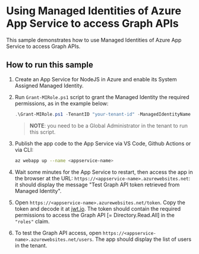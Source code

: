 # Using Managed Identities of Azure App Service to access Graph APIs

This sample demonstrates how to use Managed Identities of Azure App Service to access Graph APIs.

## How to run this sample

1. Create an App Service for NodeJS in Azure and enable its System Assigned Managed Identity.
2. Run `Grant-MIRole.ps1` script to grant the Managed Identity the required permissions, as in the example below:

    ```powershell
    .\Grant-MIRole.ps1 -TenantID "your-tenant-id" -ManagedIdentityName "appservice-name" -GraphPermissionName Directory.Read.All
    ```

    > **NOTE**: you need to be a Global Administrator in the tenant to run this script.

3. Publish the app code to the App Service via VS Code, Github Actions or via CLI:

    ```bash
    az webapp up --name <appservice-name>
    ```

4. Wait some minutes for the App Service to restart, then access the app in the browser at the URL: `https://<appservice-name>.azurewebsites.net`: it should display the message "Test Graph API token retrieved from Managed Identity".

5. Open `https://<appservice-name>.azurewebsites.net/token`. Copy the token and decode it at [jwt.io](https://jwt.io/). The token should contain the required permissions to access the Graph API [= Directory.Read.All] in the `"roles"` claim.

6. To test the Graph API access, open `https://<appservice-name>.azurewebsites.net/users`. The app should display the list of users in the tenant.
